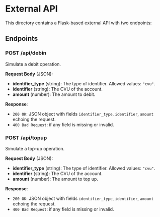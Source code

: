 # External API

This directory contains a Flask-based external API with two endpoints:

## Endpoints

### POST /api/debin

Simulate a debit operation.

**Request Body** (JSON):

- **identifier_type** (string): The type of identifier. Allowed values: `"cvu"`.
- **identifier** (string): The CVU of the account.
- **amount** (number): The amount to debit.

**Response**:

- `200 OK`: JSON object with fields `identifier_type`, `identifier`, `amount` echoing the request.
- `400 Bad Request`: if any field is missing or invalid.

### POST /api/topup

Simulate a top-up operation.

**Request Body** (JSON):

- **identifier_type** (string): The type of identifier. Allowed values: `"cvu"`.
- **identifier** (string): The CVU of the account.
- **amount** (number): The amount to top up.

**Response**:

- `200 OK`: JSON object with fields `identifier_type`, `identifier`, `amount` echoing the request.
- `400 Bad Request`: if any field is missing or invalid. 